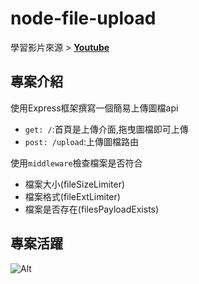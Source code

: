 # node-file-upload

學習影片來源 > [**Youtube**](https://youtu.be/4pmkQjsKJ-U)


## 專案介紹
使用Express框架撰寫一個簡易上傳圖檔api

- `get: /`:首頁是上傳介面,拖曳圖檔即可上傳
- `post: /upload`:上傳圖檔路由

使用`middleware`檢查檔案是否符合
- 檔案大小(fileSizeLimiter)
- 檔案格式(fileExtLimiter)
- 檔案是否存在(filesPayloadExists)

## 專案活躍
![Alt](https://repobeats.axiom.co/api/embed/d0838acaff6bdb396474c0d66885efa66300166f.svg "Repobeats analytics image")